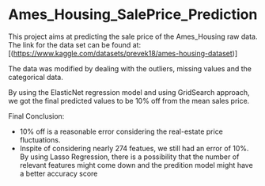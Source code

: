 # Ames_Housing_SalePrice_Prediction

This project aims at predicting the sale price of the Ames_Housing raw data.
The link for the data set can be found at:
  [(https://www.kaggle.com/datasets/prevek18/ames-housing-dataset)]

The data was modified by dealing with the outliers, missing values and the categorical data.

By using the ElasticNet regression model and using GridSearch approach, we got the final predicted values to be 10% off from the mean sales price.

Final Conclusion:
* 10% off is a reasonable error considering the real-estate price fluctuations.
* Inspite of considering nearly 274 featues, we still had an error of 10%. By using Lasso Regression, there is a possibility that the number
  of relevant features might come down and the predition model might have a better accuracy score
